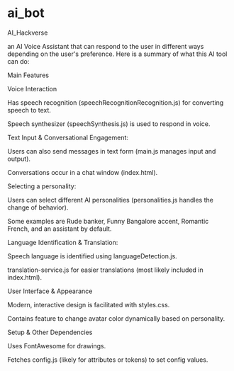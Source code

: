 # ai_bot
AI_Hackverse

an AI Voice Assistant that can respond to the user in different ways depending on the user's preference. Here is a summary of what this AI tool can do:

Main Features

Voice Interaction

Has speech recognition (speechRecognitionRecognition.js) for converting speech to text.

Speech synthesizer (speechSynthesis.js) is used to respond in voice.

Text Input & Conversational Engagement:

Users can also send messages in text form (main.js manages input and output).

Conversations occur in a chat window (index.html).

Selecting a personality:

Users can select different AI personalities (personalities.js handles the change of behavior).

Some examples are Rude banker, Funny Bangalore accent, Romantic French, and an assistant by default.

Language Identification & Translation:

Speech language is identified using languageDetection.js.

translation-service.js for easier translations (most likely included in index.html).

User Interface & Appearance

Modern, interactive design is facilitated with styles.css.

Contains feature to change avatar color dynamically based on personality.

Setup & Other Dependencies

Uses FontAwesome for drawings.

Fetches config.js (likely for attributes or tokens) to set config values.